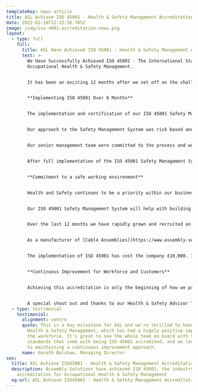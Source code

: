 ```yaml
---
templateKey: news-article
title: ASL Achieve ISO 45001 - Health & Safety Management Accreditation
date: 2022-02-16T12:22:58.705Z
image: /img/iso-4001-accreditation-news.png
layout:
  - type: full
    full:
      title: ASL Have Achieved ISO 45001 - Health & Safety Management Accreditation
      text: >-
        We Have Successfully Achieved ISO 45001 - The International Standard for
        Occupational Health & Safety Management.


        It has been an exciting 12 months after we set off on the challenge to achieve the exceptionally high Health & Safety standards of ISO 45001, and we are happy to announce that we have done it!


        **Implementing ISO 45001 Over 6 Months**


        The implementation and certification of our ISO 45001 Safety Management System took around 6 months to complete. Initially, our external health and safety advisor carried out a gap analysis of our existing safety management processes compared to the requirements of the ISO 45001 standard. This identified where we needed to implement new procedures or processes. Our health and safety advisor then prepared an integrated management system that encompassed our existing ISO 9001 quality process and procedures.


        Our approach to the Safety Management System was risk based and the senior management team worked with our safety advisor to better understand our organisation, context and the internal and external issues that could influence our Safety Management System. From this we identified any interested parties and considered their needs and expectations and deciding upon the scope of the Safety Management System.


        Our senior management team were committed to the process and worked with our safety advisor to develop the health and safety policy and objectives ensuring they were aligned to the strategic direction of ASL. As part of the process, we fully engaged our workforce with ISO 45001 awareness training and ensured they are part of the Safety Leadership Team and represented at our health and safety committee meetings.


        After full implementation of the ISO 45001 Safety Management System, we carried out our internal audits and a management review meeting ready for our certification audit. Our certification audit went well and we successfully passed the audit without any non conformances being raised. 


        **Commitment to a safe working environment**


        Health and Safety continues to be a priority within our business and we are committed to maintaining a safe working environment and continual improvement.


        Our ISO 45001 Safety Management System will help with building trust and brand integrity by providing an assurance that ASL’s management system meets the requirements of the international standard and will improve our operational performance.


        Over the last 12 months we have rapidly grown and recruited an extra 20 staff. This incredible growth led us to look at how we can ensure that as growth continues, our accidents don't and our safety culture continually improves. Having ISO 45001 standards in place ensures all employees feel they are working in a safe environment.


        As a manufacturer of [Cable Assemblies](https://www.assembly-solutions.com/cable-assemblies), [Wiring Looms](https://www.assembly-solutions.com/wiring-loom) and [Control Panels](https://www.assembly-solutions.com/control-panels), there are many processes involved in making the products which employees need to feel safe. All processes carried out on the factory floor have undergone safety risk assessments to ensure accidents are kept to an absolute minimum. These processes include; Hot Works and manual handling, inclusive of moving heavy cable drums and [control boxes](https://www.assembly-solutions.com/electrical-control-panels).


        The implementation of ISO 45001 has cost the company £10,000. It is a significant investment but is essential as we strive forward in maintaining our position as the industry leader for [quality cable assembly](https://www.assembly-solutions.com/cable-assembly) services and [wiring harness manufacture](https://www.assembly-solutions.com/wiring-harness) services.


        **Continuous Improvement for Workforce and Customers**


        Achieving this accreditation is only the beginning of how we prioritise the safety and wellbeing for our workforce and customers. We look forward to the maintaining and continual improvement these new standards and exploring even more ways to become better in these crucial areas.


        A special shout out and thanks to our Health & Safety Advisor Tony Lundy from [TL Safety](https://www.tlsafety.co.uk/), who has done an exceptional job implementing the new IMS and helping ASL obtain ISO 45001.
  - type: testimonial
    testimonial:
      alignment: centre
      quote: This is a key milestone for ASL and we're thrilled to have developed our
        Health & Safety Management, which has had a hugely positive impact on
        the workforce. It's great to see the whole team on board with the high
        standards that come with being ISO 45001 accredited, and we look forward
        to maintaining a continuous improvement approach.
      name: Gareth Balshaw, Managing Director
seo:
  title: ASL Achieve ISO45001 - Health & Safety Management Accreditation
  description: Assembly Solutions have achieved ISO 45001, the industry recognised
    accreditation for Occupational Health & Safety Management
  og-url: ASL Achieve ISO45001 - Health & Safety Management Accreditation
---
```

